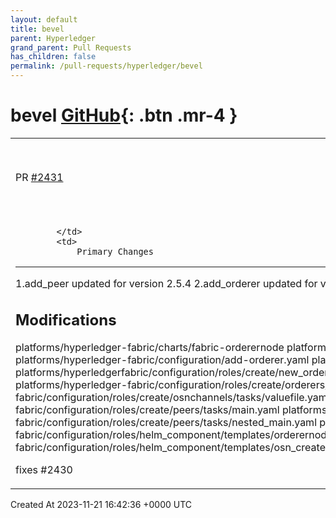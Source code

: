 ```yaml
---
layout: default
title: bevel
parent: Hyperledger
grand_parent: Pull Requests
has_children: false
permalink: /pull-requests/hyperledger/bevel
---
```


# bevel <span class="fs-3 right-align">[GitHub](https://github.com/hyperledger/bevel){: .btn .mr-4 }</span>


<div>
    <table>
        <tr>
            <td>
                PR <a href="https://github.com/hyperledger/bevel/pull/2431" class=".btn">#2431</a>
            </td>
            <td>
                <b>
                    [fabric] Update add_peer and add_orderer to 2.5.4
                </b>
            </td>
        </tr>
        <tr>
            <td>
                
            </td>
            <td>
                Primary Changes
--------------
1.add_peer updated for version 2.5.4
2.add_orderer updated for version 2.5.4

Modifications
-----------------------
platforms/hyperledger-fabric/charts/fabric-orderernode 
platforms/hyperledger-fabric/charts/fabric-osnadmin-channel-create 
platforms/hyperledger-fabric/configuration/add-orderer.yaml 
platforms/hyperledger-fabric/configuration/add-peer.yaml 
platforms/hyperledgerfabric/configuration/roles/create/new_orderer/create_appchannel_block/templates/update_channel_script.tpl 
platforms/hyperledger-fabric/configuration/roles/create/orderers/tasks/main.yaml 
platforms/hyperledger-fabric/configuration/roles/create/osnchannels/tasks/valuefile.yaml 
platforms/hyperledger-fabric/configuration/roles/create/peers/tasks/main.yaml 
platforms/hyperledger-fabric/configuration/roles/create/peers/tasks/nested_main.yaml 
platforms/hyperledger-fabric/configuration/roles/helm_component/templates/orderernode.tpl 
platforms/hyperledger-fabric/configuration/roles/helm_component/templates/osn_create_channel_job.tpl

fixes #2430
            </td>
        </tr>
    </table>
    <div class="right-align">
        Created At 2023-11-21 16:42:36 +0000 UTC
    </div>
</div>


